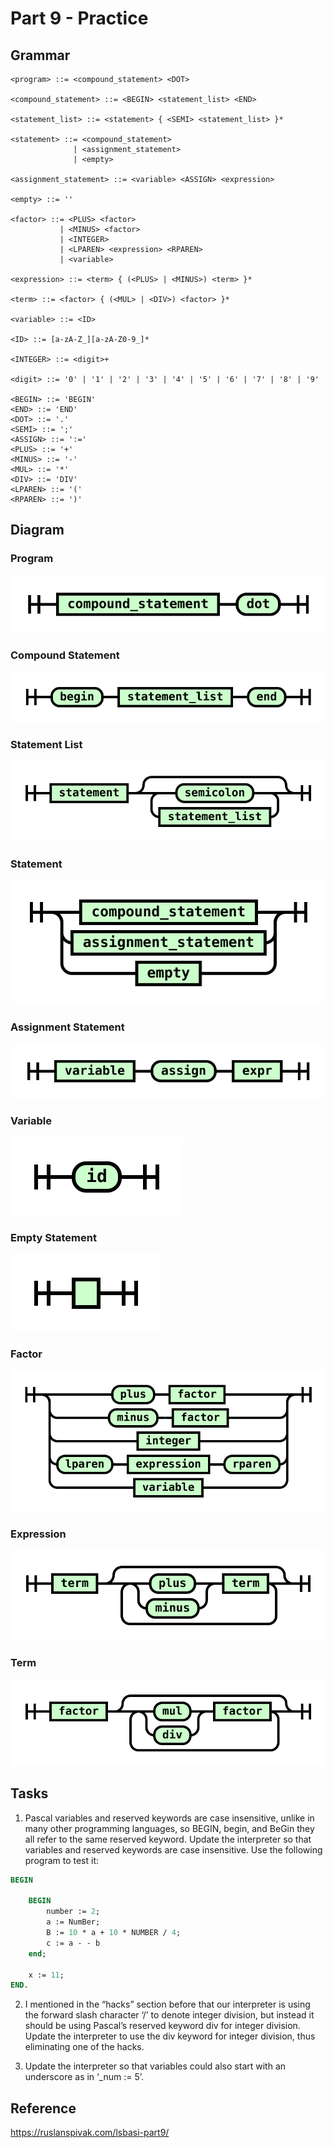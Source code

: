 # Part 9 - Practice

## Grammar

```ebnf
<program> ::= <compound_statement> <DOT>

<compound_statement> ::= <BEGIN> <statement_list> <END>

<statement_list> ::= <statement> { <SEMI> <statement_list> }*

<statement> ::= <compound_statement>
              | <assignment_statement>
              | <empty>

<assignment_statement> ::= <variable> <ASSIGN> <expression>

<empty> ::= ''

<factor> ::= <PLUS> <factor>
           | <MINUS> <factor>
           | <INTEGER>
           | <LPAREN> <expression> <RPAREN>
           | <variable>

<expression> ::= <term> { (<PLUS> | <MINUS>) <term> }*

<term> ::= <factor> { (<MUL> | <DIV>) <factor> }*

<variable> ::= <ID>

<ID> ::= [a-zA-Z_][a-zA-Z0-9_]*

<INTEGER> ::= <digit>+

<digit> ::= '0' | '1' | '2' | '3' | '4' | '5' | '6' | '7' | '8' | '9'

<BEGIN> ::= 'BEGIN'
<END> ::= 'END'
<DOT> ::= '.'
<SEMI> ::= ';'
<ASSIGN> ::= ':='
<PLUS> ::= '+'
<MINUS> ::= '-'
<MUL> ::= '*'
<DIV> ::= 'DIV'
<LPAREN> ::= '('
<RPAREN> ::= ')'

```

## Diagram

### Program

![](src/diagram1.svg)

### Compound Statement

![](src/diagram2.svg)

### Statement List

![](src/diagram3.svg)

### Statement

![](src/diagram4.svg)

### Assignment Statement

![](src/diagram5.svg)

### Variable

![](src/diagram6.svg)

### Empty Statement

![](src/diagram7.svg)

### Factor

![](src/diagram8.svg)

### Expression

![](src/diagram9.svg)

### Term

![](src/diagram10.svg)

## Tasks

1. Pascal variables and reserved keywords are case insensitive, unlike in many other programming languages, so BEGIN, begin, and BeGin they all refer to the same reserved keyword. Update the interpreter so that variables and reserved keywords are case insensitive. Use the following program to test it:

```pascal
BEGIN

    BEGIN
        number := 2;
        a := NumBer;
        B := 10 * a + 10 * NUMBER / 4;
        c := a - - b
    end;

    x := 11;
END.
```

2. I mentioned in the “hacks” section before that our interpreter is using the forward slash character ‘/’ to denote integer division, but instead it should be using Pascal’s reserved keyword div for integer division. Update the interpreter to use the div keyword for integer division, thus eliminating one of the hacks.

3. Update the interpreter so that variables could also start with an underscore as in ‘_num := 5’.

## Reference

https://ruslanspivak.com/lsbasi-part9/
